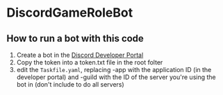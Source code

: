 # DiscordGameRoleBot


## How to run a bot with this code
1. Create a bot in the [Discord Developer Portal](https://discord.com/developers/)
2. Copy the token into a token.txt file in the root folter
3. edit the `Taskfile.yaml`, replacing -app with the application ID (in the developer portal) and -guild with the ID of the server you're using the bot in (don't include to do all servers)